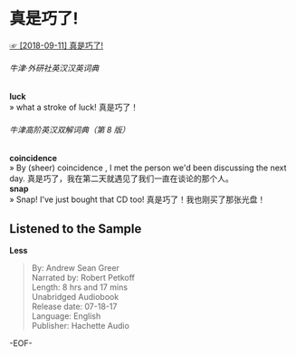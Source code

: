 # 真是巧了!  
[☞ [2018-09-11] 真是巧了! ](https://mp.weixin.qq.com/s/NDJLMxm_tGqzJdFtdXzbxg)    
  
###### 牛津·外研社英汉汉英词典  
**luck**  
» what a stroke of luck! 真是巧了！  
  
###### 牛津高阶英汉双解词典（第 8 版）  
**coincidence**  
» By (sheer) coincidence , I met the person we'd been discussing the next day. 真是巧了，我在第二天就遇见了我们一直在谈论的那个人。  
**snap**  
» Snap! I've just bought that CD too! 真是巧了！我也刚买了那张光盘！  
  
  
## Listened to the Sample  
**Less**  
>By: Andrew Sean Greer  
Narrated by: Robert Petkoff  
Length: 8 hrs and 17 mins  
Unabridged Audiobook  
Release date: 07-18-17  
Language: English  
Publisher: Hachette Audio  
  
-EOF-  
